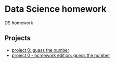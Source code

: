 # Data Science homework
DS homework

## Projects

* [project 0: guess the number](https://github.com/dv-nova/sf_data_science/tree/main/project_0)
* [project 0 - homework edition: guess the number](https://github.com/dv-nova/sf_data_science/tree/main/project_0_HW)
